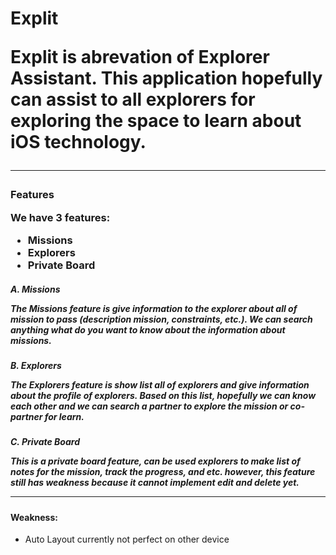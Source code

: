 <h1>Explit

Explit is abrevation of **Explorer Assistant**. This application hopefully can assist to all explorers for exploring the space to learn about iOS technology.

<hr>
<h3>Features

**We have 3 features:**
- Missions
- Explorers
- Private Board

<h5>A. Missions

The Missions feature is give information to the explorer about all of mission to pass (description mission, constraints, etc.). We can search anything what do you want to know about the information about missions.

<h5> B. Explorers

The Explorers feature is show list all of explorers and give information about the profile of explorers. Based on this list, hopefully we can know each other and we can search a partner to explore the mission or co-partner for learn.

<h5> C. Private Board

This is a private board feature, can be used explorers to make list of notes for the mission, track the progress, and etc. however, this feature still has weakness because it cannot implement edit and delete yet.

<hr>

<h4> Weakness: </h4>

- Auto Layout currently not perfect on other device
